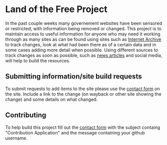 # Land of the Free Project
In the past couple weeks many governement websites have been sensored or restricted, with information being removed or changed. This project is to maintain access to useful information for anyone who may need it working through as many sites as can be found using sites such as [Internet Archive](https://web.archive.org/) to track changes, look at what had been there as of a certain data and in some cases adding more detail when possible. Using different sources to track changes as soon as possible, such as [news articles](https://www.nytimes.com/2025/02/02/upshot/trump-government-websites-missing-pages.html) and social media, will help to build the resources.


## Submitting information/site build requests
To submit requests to add items to the site please use the [contact form](https://vigilant-pancake.github.io/land-of-the-free/contact.html) on the site.
Include a link to the change (on wayback or other site showing the change) and some details on what changed.


## Contributing
To help build this project fill out the [contact form](https://vigilant-pancake.github.io/land-of-the-free/contact.html) with the subject containg "Contribution Application" and the message containing your github username.
